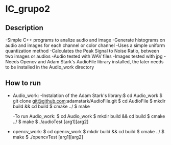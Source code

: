 # IC_grupo2

## Description

-Simple C++ programs to analize audio and image
-Generate histograms on audio and images for each channel or color channel
-Uses a simple uniform quantization method
-Calculates the Peak Signal to Noise Ratio, between two images or audios
-Audio tested with WAV files
-Images tested with jpg
-Needs Opencv and Adam Stark's AudioFile library installed, the later needs to be installed in the Audio_work directory

## How to run

* Audio_work:
  -Instalation of the Adam Stark's library:$ cd Audio_work
    $ git clone git@github.com:adamstark/AudioFile.git
    $ cd AudioFile
    $ mkdir build && cd build
    $ cmake ../
    $ make

  -To run Audio_work:
    $ cd Audio_work
    $ mkdir build && cd build
    $ cmake ../
    $ make
    $ ./audioTest [arg1][arg2]
* opencv_work:
    $ cd opencv_work
    $ mkdir build && cd build
    $ cmake ../
    $ make
    $ ./opencvTest [arg1][arg2]

```
```
